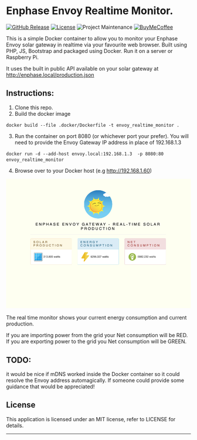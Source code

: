 
# Enphase Envoy Realtime Monitor.

[![GitHub Release][releases-shield]][releases]
[![License][license-shield]](LICENSE)
![Project Maintenance][maintenance-shield]
[![BuyMeCoffee][buymecoffeebadge]][buymecoffee]


This is a simple Docker container to allow you to monitor your Enphase Envoy
solar gateway in realtime via your favourite web browser.
Built using PHP, JS, Bootstrap and packaged using Docker.
Run it on a server or Raspberry Pi.

It uses the built in public API available on your solar gateway at http://enphase.local/production.json

## Instructions:
1. Clone this repo.
2. Build the docker image
```
docker build --file .docker/Dockerfile -t envoy_realtime_monitor .
```

3. Run the container on port 8080 (or whichever port your prefer).
You will need to provide the Envoy Gateway IP address in place of 192.168.1.3

```
docker run -d --add-host envoy.local:192.168.1.3  -p 8080:80 envoy_realtime_monitor
```

4. Browse over to your Docker host (e.g http://192.168.1.60)

![envoymonitor][envoyimg]

The real time monitor shows your current energy consumption and current production.

If you are importing power from the grid your Net consumption will be RED.
If you are exporting power to the grid you Net consumption will be GREEN.

## TODO:

it would be nice if mDNS worked inside the Docker container so it could resolve
the Envoy address automagically.
If someone could provide some guidance that would be appreciated!

## License

This application is licensed under an MIT license, refer to LICENSE for details.

***
[envoy_realtime_monitor]: https://github.com/scottyphillips/envoy_realtime_monitor
[releases-shield]: https://img.shields.io/github/release/scottyphillips/envoy_realtime_monitor.svg?style=for-the-badge
[releases]: https://github.com/scottyphillips/envoy_realtime_monitor/releases
[license-shield]:https://img.shields.io/github/license/scottyphillips/envoy_realtime_monitor?style=for-the-badge
[buymecoffee]: https://www.buymeacoffee.com/RgKWqyt?style=for-the-badge
[buymecoffeebadge]: https://img.shields.io/badge/buy%20me%20a%20coffee-donate-yellow.svg?style=for-the-badge
[maintenance-shield]: https://img.shields.io/badge/Maintainer-Scott%20Phillips-blue?style=for-the-badge
[envoyimg]: envoy_realtime_monitor.jpg
